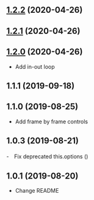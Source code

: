 <a name="1.2.2"></a>
## [1.2.2](https://github.com/sweetberry/videojs-shuttle-controls/compare/v1.2.1...v1.2.2) (2020-04-26)

<a name="1.2.1"></a>
## [1.2.1](https://github.com/sweetberry/videojs-shuttle-controls/compare/v1.1.1...v1.2.1) (2020-04-26)

<a name="1.2.0"></a>
## [1.2.0](https://github.com/sweetberry/videojs-shuttle-controls/compare/v1.1.1...v1.2.0) (2020-04-26)
- Add in-out loop
<a name="1.1.1"></a>
## 1.1.1 (2019-09-18)

<a name="1.1.0"></a>
## 1.1.0 (2019-08-25)
- Add frame by frame controls
<a name="1.0.3"></a>
## 1.0.3 (2019-08-21)
-　Fix deprecated this.options ()
<a name="1.0.1"></a>
## 1.0.1 (2019-08-20)
- Change README

